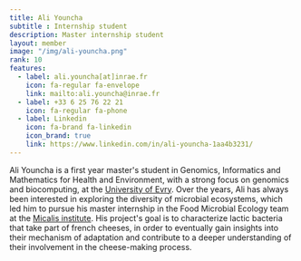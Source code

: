 ```yaml
---
title: Ali Youncha
subtitle : Internship student
description: Master internship student
layout: member
image: "/img/ali-youncha.png"
rank: 10
features:
  - label: ali.youncha[at]inrae.fr
    icon: fa-regular fa-envelope
    link: mailto:ali.youncha@inrae.fr
  - label: +33 6 25 76 22 21
    icon: fa-regular fa-phone
  - label: Linkedin
    icon: fa-brand fa-linkedin
    icon_brand: true
    link: https://www.linkedin.com/in/ali-youncha-1aa4b3231/
---
```


Ali Youncha is a first year master's student in Genomics, Informatics and Mathematics for Health and Environment, with a strong focus on genomics and biocomputing, at the [University of Evry](https://www.univ-evry.fr/accueil.html). 
Over the years, Ali has always been interested in exploring the diversity of microbial ecosystems, which led him to pursue his master internship in the Food Microbial Ecology team at the [Micalis institute](https://www.micalis.fr/micalis_eng/). 
His project's goal is to characterize lactic bacteria that take part of french cheeses, in order to eventually gain insights into their mechanism of adaptation and contribute to a deeper understanding of their involvement in the cheese-making process.
